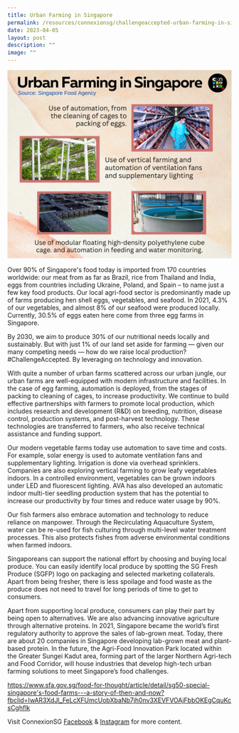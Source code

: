 ```yaml
---
title: Urban Farming in Singapore
permalink: /resources/connexionsg/challengeaccepted-urban-farming-in-singapore/
date: 2023-04-05
layout: post
description: ""
image: ""
---
```

![](/images/connexionsg/2023/urban%20farming.png)



Over 90% of Singapore's food today is imported from 170 countries worldwide: our meat from as far as Brazil, rice from Thailand and India, eggs from countries including Ukraine, Poland, and Spain – to name just a few key food products. Our local agri-food sector is predominantly made up of farms producing hen shell eggs, vegetables, and seafood. In 2021, 4.3% of our vegetables, and almost 8% of our seafood were produced locally. Currently, 30.5% of eggs eaten here come from three egg farms in Singapore.

By 2030, we aim to produce 30% of our nutritional needs locally and sustainably. But with just 1% of our land set aside for farming — given our many competing needs — how do we raise local production? #ChallengeAccepted. By leveraging on technology and innovation.

With quite a number of urban farms scattered across our urban jungle, our urban farms are well-equipped with modern infrastructure and facilities. In the case of egg farming, automation is deployed, from the stages of packing to cleaning of cages, to increase productivity. We continue to build effective partnerships with farmers to promote local production, which includes research and development (R&D) on breeding, nutrition, disease control, production systems, and post-harvest technology. These technologies are transferred to farmers, who also receive technical assistance and funding support.

Our modern vegetable farms today use automation to save time and costs. For example, solar energy is used to automate ventilation fans and supplementary lighting. Irrigation is done via overhead sprinklers. Companies are also exploring vertical farming to grow leafy vegetables indoors. In a controlled environment, vegetables can be grown indoors under LED and fluorescent lighting. AVA has also developed an automatic indoor multi-tier seedling production system that has the potential to increase our productivity by four times and reduce water usage by 90%.

Our fish farmers also embrace automation and technology to reduce reliance on manpower. Through the Recirculating Aquaculture System, water can be re-used for fish culturing through multi-level water treatment processes. This also protects fishes from adverse environmental conditions when farmed indoors.

Singaporeans can support the national effort by choosing and buying local produce. You can easily identify local produce by spotting the SG Fresh Produce (SGFP) logo on packaging and selected marketing collaterals. Apart from being fresher, there is less spoilage and food waste as the produce does not need to travel for long periods of time to get to consumers.

Apart from supporting local produce, consumers can play their part by being open to alternatives. We are also advancing innovative agriculture through alternative proteins. In 2021, Singapore became the world’s first regulatory authority to approve the sales of lab-grown meat. Today, there are about 20 companies in Singapore developing lab-grown meat and plant-based protein. In the future, the Agri-Food Innovation Park located within the Greater Sungei Kadut area, forming part of the larger Northern Agri-tech and Food Corridor, will house industries that develop high-tech urban farming solutions to meet Singapore’s food challenges. 

https://www.sfa.gov.sg/food-for-thought/article/detail/sg50-special-singapore's-food-farms---a-story-of-then-and-now?fbclid=IwAR3XdJl_FeLcXFUmcUobXbaNb7jh0nv3XEVFVOAjFbbOKEgCquKcsCghflk

Visit ConnexionSG [Facebook](https://www.facebook.com/ConnexionSG) & [Instagram](https://www.instagram.com/connexionsg/) for more content.